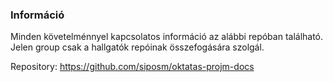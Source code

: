 ### Információ

Minden követelménnyel kapcsolatos információ az alábbi repóban található. Jelen group csak a hallgatók repóinak összefogására szolgál.

Repository: https://github.com/siposm/oktatas-projm-docs
